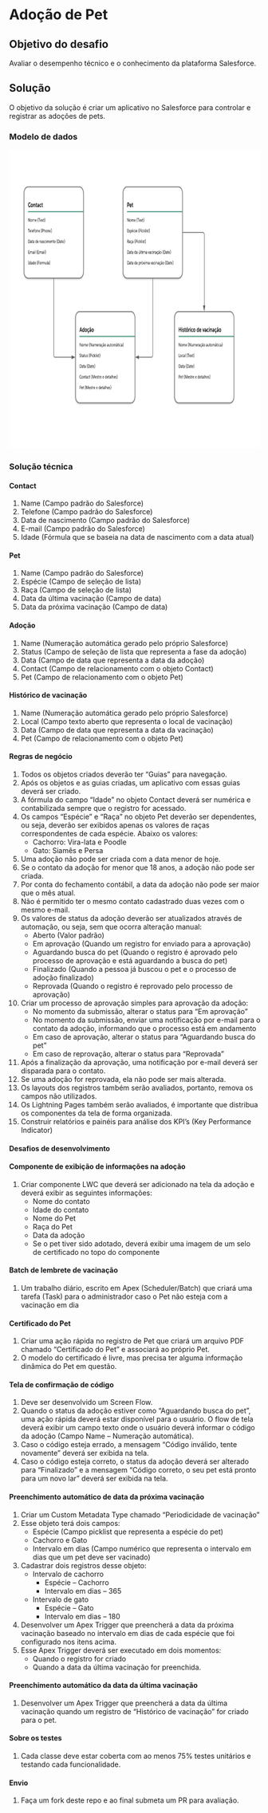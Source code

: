 # Adoção de Pet

## Objetivo do desafio
Avaliar o desempenho técnico e o conhecimento da plataforma Salesforce.

## Solução
O objetivo da solução é criar um aplicativo no Salesforce para controlar e registrar as adoções de pets.


### Modelo de dados
<img src="./assets/images/data_model.png" width="800" height="600">

### Solução técnica

#### Contact
1. Name (Campo padrão do Salesforce)
2. Telefone (Campo padrão do Salesforce)
3. Data de nascimento (Campo padrão do Salesforce)
4. E-mail (Campo padrão do Salesforce)
5. Idade (Fórmula que se baseia na data de nascimento com a data atual)

#### Pet
1. Name (Campo padrão do Salesforce)
2. Espécie (Campo de seleção de lista)
3. Raça (Campo de seleção de lista) 
4. Data da última vacinação (Campo de data)
5. Data da próxima vacinação (Campo de data)

#### Adoção
1. Name (Numeração automática gerado pelo próprio Salesforce)
2. Status (Campo de seleção de lista que representa a fase da adoção)
3. Data (Campo de data que representa a data da adoção)
4. Contact (Campo de relacionamento com o objeto Contact)
5. Pet (Campo de relacionamento com o objeto Pet)

#### Histórico de vacinação
1. Name (Numeração automática gerado pelo próprio Salesforce)
2. Local (Campo texto aberto que representa o local de vacinação)
3. Data (Campo de data que representa a data da vacinação)
4. Pet (Campo de relacionamento com o objeto Pet)

#### Regras de negócio
1. Todos os objetos criados deverão ter “Guias” para navegação.
2. Após os objetos e as guias criadas, um aplicativo com essas guias deverá ser criado.
3. A fórmula do campo “Idade” no objeto Contact deverá ser numérica e contabilizada sempre que o registro for acessado.
4. Os campos “Espécie” e “Raça” no objeto Pet deverão ser dependentes, ou seja, deverão ser exibidos apenas os valores de raças correspondentes de cada espécie.    Abaixo os valores:
    - Cachorro: Vira-lata e Poodle
    - Gato: Siamês e Persa
5. Uma adoção não pode ser criada com a data menor de hoje.
6. Se o contato da adoção for menor que 18 anos, a adoção não pode ser criada.
7. Por conta do fechamento contábil, a data da adoção não pode ser maior que o mês atual.
8. Não é permitido ter o mesmo contato cadastrado duas vezes com o mesmo e-mail.
9. Os valores de status da adoção deverão ser atualizados através de automação, ou seja, sem que ocorra alteração manual:
    - Aberto (Valor padrão)
    - Em aprovação (Quando um registro for enviado para a aprovação)
    - Aguardando busca do pet (Quando o registro é aprovado pelo processo de aprovação e está aguardando a busca do pet)
    - Finalizado (Quando a pessoa já buscou o pet e o processo de adoção finalizado)
    - Reprovada (Quando o registro é reprovado pelo processo de aprovação)
10. Criar um processo de aprovação simples para aprovação da adoção:
    - No momento da submissão, alterar o status para “Em aprovação”
    - No momento da submissão, enviar uma notificação por e-mail para o contato da adoção, informando que o processo está em andamento
    - Em caso de aprovação, alterar o status para “Aguardando busca do pet”
    - Em caso de reprovação, alterar o status para “Reprovada”
11. Após a finalização da aprovação, uma notificação por e-mail deverá ser disparada para o contato.
12. Se uma adoção for reprovada, ela não pode ser mais alterada.
13. Os layouts dos registros também serão avaliados, portanto, remova os campos não utilizados.
14. Os Lightning Pages também serão avaliados, é importante que distribua os componentes da tela de forma organizada.
15. Construir relatórios e painéis para análise dos KPI’s (Key Performance Indicator)

#### Desafios de desenvolvimento
#### Componente de exibição de informações na adoção

1. Criar componente LWC que deverá ser adicionado na tela da adoção e deverá exibir as seguintes informações:
    - Nome do contato
    - Idade do contato
    - Nome do Pet
    - Raça do Pet
    - Data da adoção
    - Se o pet tiver sido adotado, deverá exibir uma imagem de um selo de certificado no topo do componente

#### Batch de lembrete de vacinação
1. Um trabalho diário, escrito em Apex (Scheduler/Batch) que criará uma tarefa (Task) para o administrador caso o Pet não esteja com a vacinação em dia

#### Certificado do Pet
1. Criar uma ação rápida no registro de Pet que criará um arquivo PDF chamado “Certificado do Pet” e associará ao próprio Pet. 
2. O modelo do certificado é livre, mas precisa ter alguma informação dinâmica do Pet em questão.

#### Tela de confirmação de código 
1. Deve ser desenvolvido um Screen Flow.
2. Quando o status da adoção estiver como “Aguardando busca do pet”, uma ação rápida deverá estar disponível para o usuário. O flow de tela deverá exibir um campo texto onde o usuário deverá informar o código da adoção (Campo Name – Numeração automática).
3. Caso o código esteja errado, a mensagem “Código inválido, tente novamente” deverá ser exibida na tela.
4. Caso o código esteja correto, o status da adoção deverá ser alterado para “Finalizado” e a mensagem “Código correto, o seu pet está pronto para um novo lar” deverá ser exibida na tela.

#### Preenchimento automático de data da próxima vacinação
1. Criar um Custom Metadata Type chamado “Periodicidade de vacinação”
2. Esse objeto terá dois campos:
    - Espécie (Campo picklist que representa a espécie do pet)
    - Cachorro e Gato
    - Intervalo em dias (Campo numérico que representa o intervalo em dias que um pet deve ser vacinado)
3. Cadastrar dois registros desse objeto:
    - Intervalo de cachorro
        - Espécie – Cachorro
        - Intervalo em dias – 365
    - Intervalo de gato
        - Espécie – Gato
        - Intervalo em dias – 180
4. Desenvolver um Apex Trigger que preencherá a data da próxima vacinação baseado no intervalo em dias de cada espécie que foi configurado nos itens acima.
5. Esse Apex Trigger deverá ser executado em dois momentos:
    - Quando o registro for criado
    - Quando a data da última vacinação for preenchida.

#### Preenchimento automático da data da última vacinação 
1. Desenvolver um Apex Trigger que preencherá a data da última vacinação quando um registro de “Histórico de vacinação” for criado para o pet.

#### Sobre os testes
1. Cada classe deve estar coberta com ao menos 75% testes unitários e testando cada funcionalidade.

#### Envio
1. Faça um fork deste repo e ao final submeta um PR para avaliação.